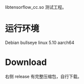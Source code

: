 libtensorflow_cc.so 测试工程。

# 运行环境
Debian bullseye linux 5.10 aarch64

# Download 
右侧 release 有完整压缩包，自行下载。
